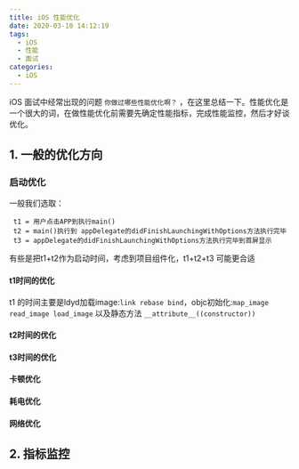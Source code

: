 ```yaml
---
title: iOS 性能优化
date: 2020-03-10 14:12:19
tags: 
  - iOS
  - 性能
  - 面试
categories:
  - iOS
---
```


iOS 面试中经常出现的问题 ```你做过哪些性能优化啊？``` ，在这里总结一下。性能优化是一个很大的词，在做性能优化前需要先确定性能指标，完成性能监控，然后才好谈优化。

## 1. 一般的优化方向

### 启动优化

一般我们选取：
```
 t1 = 用户点击APP到执行main()
 t2 = main()执行到 appDelegate的didFinishLaunchingWithOptions方法执行完毕
 t3 = appDelegate的didFinishLaunchingWithOptions方法执行完毕到首屏显示
```
有些是把t1+t2作为启动时间，考虑到项目组件化，t1+t2+t3 可能更合适

#### t1时间的优化

t1 的时间主要是ldyd加载image:```link rebase bind```，objc初始化:```map_image read_image load_image```  以及静态方法 ```__attribute__((constructor))```



#### t2时间的优化

#### t3时间的优化





#### 卡顿优化

#### 耗电优化

#### 网络优化

## 2. 指标监控





[性能指标]:https://github.com/aozhimin/iOS-Monitor-Platform "iOS 性能监控 SDK —— Wedjat"
[性能优化-电池]: 
[iOS-APP启动过程]:https://blog.csdn.net/Hello_Hwc/article/details/78317863 "深入理解iOS App的启动过程"
[iOS-APP完成的启动过程]:https://blog.csdn.net/weixin_34414650/article/details/88064023 "iOS App 的完整启动过程"